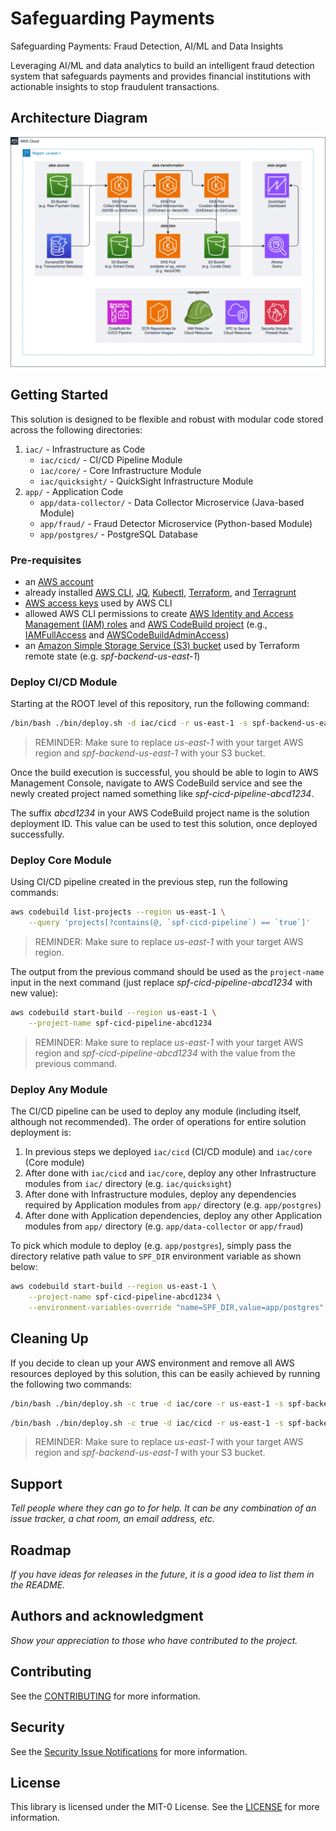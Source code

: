 # Safeguarding Payments

Safeguarding Payments: Fraud Detection, AI/ML and Data Insights

Leveraging AI/ML and data analytics to build an intelligent fraud detection
system that safeguards payments and provides financial institutions with
actionable insights to stop fraudulent transactions.

## Architecture Diagram

![Architecture Diagram](./docs/architecture.png "Architecture Diagram")

## Getting Started

This solution is designed to be flexible and robust with modular code stored
across the following directories:

1. `iac/` - Infrastructure as Code
    * `iac/cicd/` - CI/CD Pipeline Module
    * `iac/core/` - Core Infrastructure Module
    * `iac/quicksight/` - QuickSight Infrastructure Module
2. `app/` - Application Code
    * `app/data-collector/` - Data Collector Microservice (Java-based Module)
    * `app/fraud/` - Fraud Detector Microservice (Python-based Module)
    * `app/postgres/` - PostgreSQL Database

### Pre-requisites

* an [AWS account](https://docs.aws.amazon.com/accounts/latest/reference/manage-acct-creating.html)
* already installed [AWS CLI](https://docs.aws.amazon.com/cli/latest/userguide/getting-started-install.html),
[JQ](https://jqlang.github.io/jq/download/), [Kubectl](https://docs.aws.amazon.com/eks/latest/userguide/install-kubectl.html),
[Terraform](https://developer.hashicorp.com/terraform/tutorials/aws-get-started/install-cli), and
[Terragrunt](https://terragrunt.gruntwork.io/docs/getting-started/install/)
* [AWS access keys](https://docs.aws.amazon.com/accounts/latest/reference/credentials-access-keys-best-practices.html)
used by AWS CLI
* allowed AWS CLI permissions to create
[AWS Identity and Access Management (IAM) roles](https://docs.aws.amazon.com/IAM/latest/UserGuide/id_roles_create.html)
and [AWS CodeBuild project](https://docs.aws.amazon.com/codebuild/latest/userguide/planning.html) (e.g.,
[IAMFullAccess](https://docs.aws.amazon.com/aws-managed-policy/latest/reference/IAMFullAccess.html) and
[AWSCodeBuildAdminAccess](https://docs.aws.amazon.com/aws-managed-policy/latest/reference/AWSCodeBuildAdminAccess.html))
* an [Amazon Simple Storage Service (S3) bucket](https://docs.aws.amazon.com/AmazonS3/latest/userguide/create-bucket-overview.html)
used by Terraform remote state (e.g. *spf-backend-us-east-1*)

### Deploy CI/CD Module

Starting at the ROOT level of this repository, run the following command:

```sh
/bin/bash ./bin/deploy.sh -d iac/cicd -r us-east-1 -s spf-backend-us-east-1
```

> REMINDER: Make sure to replace *us-east-1* with your target AWS region and
*spf-backend-us-east-1* with your S3 bucket.

Once the build execution is successful, you should be able to login to AWS
Management Console, navigate to AWS CodeBuild service and see the newly created
project named something like *spf-cicd-pipeline-abcd1234*.

The suffix *abcd1234* in your AWS CodeBuild project name is the solution
deployment ID. This value can be used to test this solution, once deployed
successfully.

### Deploy Core Module

Using CI/CD pipeline created in the previous step, run the following commands:

```sh
aws codebuild list-projects --region us-east-1 \
    --query 'projects[?contains(@, `spf-cicd-pipeline`) == `true`]'
```

> REMINDER: Make sure to replace *us-east-1* with your target AWS region.

The output from the previous command should be used as the `project-name` input
in the next command (just replace *spf-cicd-pipeline-abcd1234* with new value):

```sh
aws codebuild start-build --region us-east-1 \
    --project-name spf-cicd-pipeline-abcd1234
```

> REMINDER: Make sure to replace *us-east-1* with your target AWS region and
*spf-cicd-pipeline-abcd1234* with the value from the previous command.

### Deploy Any Module

The CI/CD pipeline can be used to deploy any module (including itself, although
not recommended). The order of operations for entire solution deployment is:

1. In previous steps we deployed `iac/cicd` (CI/CD module) and `iac/core`
(Core module)
2. After done with `iac/cicd` and `iac/core`, deploy any other Infrastructure
modules from `iac/` directory (e.g. `iac/quicksight`)
3. After done with Infrastructure modules, deploy any dependencies required by
Application modules from `app/` directory (e.g. `app/postgres`)
4. After done with Application dependencies, deploy any other Application
modules from `app/` directory (e.g. `app/data-collector` or `app/fraud`)

To pick which module to deploy (e.g. `app/postgres`), simply pass the
directory relative path value to `SPF_DIR` environment variable as shown below:

```sh
aws codebuild start-build --region us-east-1 \
    --project-name spf-cicd-pipeline-abcd1234 \
    --environment-variables-override "name=SPF_DIR,value=app/postgres"
```

## Cleaning Up

If you decide to clean up your AWS environment and remove all AWS resources
deployed by this solution, this can be easily achieved by running the following
two commands:

```sh
/bin/bash ./bin/deploy.sh -c true -d iac/core -r us-east-1 -s spf-backend-us-east-1
```

```sh
/bin/bash ./bin/deploy.sh -c true -d iac/cicd -r us-east-1 -s spf-backend-us-east-1
```

> REMINDER: Make sure to replace *us-east-1* with your target AWS region and
*spf-backend-us-east-1* with your S3 bucket.

## Support

*Tell people where they can go to for help. It can be any combination of an
issue tracker, a chat room, an email address, etc.*

## Roadmap

*If you have ideas for releases in the future, it is a good idea to list them
in the README.*

## Authors and acknowledgment

*Show your appreciation to those who have contributed to the project.*

## Contributing

See the [CONTRIBUTING](./CONTRIBUTING.md) for more information.

## Security

See the
[Security Issue Notifications](./CONTRIBUTING.md#security-issue-notifications)
for more information.

## License

This library is licensed under the MIT-0 License. See the [LICENSE](./LICENSE)
for more information.
